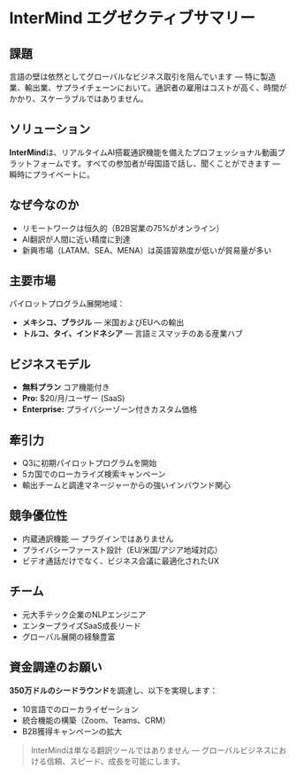 # InterMind エグゼクティブサマリー

## 課題

言語の壁は依然としてグローバルなビジネス取引を阻んでいます — 特に製造業、輸出業、サプライチェーンにおいて。通訳者の雇用はコストが高く、時間がかかり、スケーラブルではありません。

## ソリューション

**InterMind**は、リアルタイムAI搭載通訳機能を備えたプロフェッショナル動画プラットフォームです。すべての参加者が母国語で話し、聞くことができます — 瞬時にプライベートに。

## なぜ今なのか

- リモートワークは恒久的（B2B営業の75%がオンライン）
- AI翻訳が人間に近い精度に到達
- 新興市場（LATAM、SEA、MENA）は英語習熟度が低いが貿易量が多い

## 主要市場

パイロットプログラム展開地域：

- **メキシコ、ブラジル** — 米国およびEUへの輸出
- **トルコ、タイ、インドネシア** — 言語ミスマッチのある産業ハブ

## ビジネスモデル

- **無料プラン** コア機能付き
- **Pro:** \$20/月/ユーザー (SaaS)
- **Enterprise:** プライバシーゾーン付きカスタム価格

## 牽引力

- Q3に初期パイロットプログラムを開始
- 5カ国でのローカライズ検索キャンペーン
- 輸出チームと調達マネージャーからの強いインバウンド関心

## 競争優位性

- 内蔵通訳機能 — プラグインではありません
- プライバシーファースト設計（EU/米国/アジア地域対応）
- ビデオ通話だけでなく、ビジネス会議に最適化されたUX

## チーム

- 元大手テック企業のNLPエンジニア
- エンタープライズSaaS成長リード
- グローバル展開の経験豊富

## 資金調達のお願い

**350万ドルのシードラウンド**を調達し、以下を実現します：

- 10言語でのローカライゼーション
- 統合機能の構築（Zoom、Teams、CRM）
- B2B獲得キャンペーンの拡大

> InterMindは単なる翻訳ツールではありません — グローバルビジネスにおける信頼、スピード、成長を可能にします。